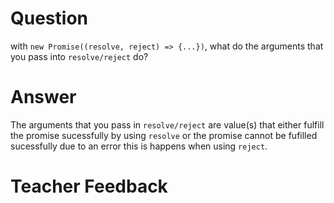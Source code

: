 # Question
with `new Promise((resolve, reject) => {...})`, what do the arguments that you pass into `resolve/reject` do?

# Answer
The arguments that you pass in `resolve/reject` are value(s) that either fulfill the promise sucessfully by using `resolve` or the promise cannot be fufilled sucessfully due to an error this is happens when using `reject`.

# Teacher Feedback